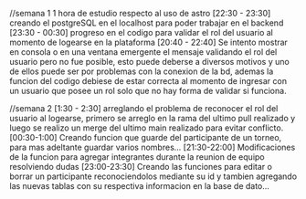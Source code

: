 //semana 1
1 hora de estudio respecto al uso de astro
[22:30 - 23:30] creando el postgreSQL en el localhost para poder trabajar en el backend
[23:30 - 00:30] progreso en el codigo para validar el rol del usuario al momento de logearse en la plataforma
[20:40 - 22:40] Se intento mostrar en consola o en una ventana emergente el mensaje validando el rol del usuario pero no fue posible, esto puede deberse a diversos motivos y uno de ellos puede ser por problemas con la conexion de la bd, ademas la funcion del codigo debiese de estar correcta al momento de ingresar con un usuario que posee un rol solo que no hay forma de validar si funciona.

//semana 2
[1:30 - 2:30] arreglando el problema de reconocer el rol del usuario al logearse, primero se arreglo en la rama del ultimo pull realizado y luego se realizo un merge del ultimo main realizado para evitar conflicto.
[00:30-1:00] Creando funcion que guarde del participante de un torneo, para mas adeltante guardar varios nombres...
[21:30-22:00] Modificaciones de la funcion para agregar integrantes durante la reunion de equipo resolviendo dudas
[23:00-23:30] Creando las funciones para editar o borrar un participante reconociendolos mediante su id y tambien agregando las nuevas tablas con su respectiva informacion en la base de dato...